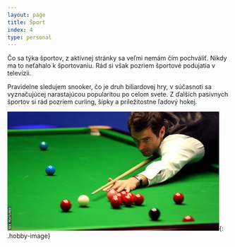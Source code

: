 ```yaml
---
layout: page
title: Šport
index: 4
type: personal
---
```


Čo sa týka športov, z aktívnej stránky sa veľmi nemám čím pochváliť. Nikdy ma to neťahalo k športovaniu. Rád si však pozriem športové podujatia v televízii.

Pravidelne sledujem snooker, čo je druh biliardovej hry, v súčasnoti sa vyznačujúcej narastajúcou popularitou po celom svete. Z ďalších pasívnych športov si rád pozriem curling, šípky a príležitostne ľadový hokej.

![Ronnie O'Sullivan, hráč snookeru](/images/snooker.jpg "Ronnie O'Sullivan, hráč snookeru"){: .hobby-image}
